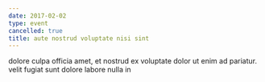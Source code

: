 ```yaml
---
date: 2017-02-02
type: event
cancelled: true
title: aute nostrud voluptate nisi sint
---
```

dolore culpa officia amet, et nostrud ex voluptate dolor ut enim ad pariatur. velit fugiat sunt dolore labore nulla in